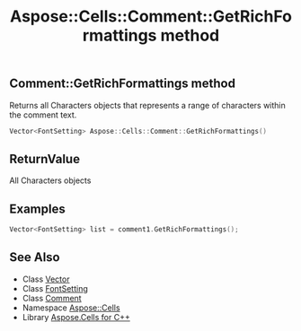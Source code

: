 ﻿---
title: Aspose::Cells::Comment::GetRichFormattings method
linktitle: GetRichFormattings
second_title: Aspose.Cells for C++ API Reference
description: 'Aspose::Cells::Comment::GetRichFormattings method. Returns all Characters objects that represents a range of characters within the comment text in C++.'
type: docs
weight: 2000
url: /cpp/aspose.cells/comment/getrichformattings/
---
## Comment::GetRichFormattings method


Returns all Characters objects that represents a range of characters within the comment text.

```cpp
Vector<FontSetting> Aspose::Cells::Comment::GetRichFormattings()
```


## ReturnValue

All Characters objects


## Examples


```cpp
Vector<FontSetting> list = comment1.GetRichFormattings();
```

## See Also

* Class [Vector](../../vector/)
* Class [FontSetting](../../fontsetting/)
* Class [Comment](../)
* Namespace [Aspose::Cells](../../)
* Library [Aspose.Cells for C++](../../../)
